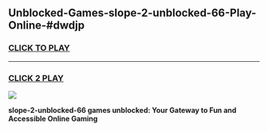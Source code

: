 
## Unblocked-Games-slope-2-unblocked-66-Play-Online-#dwdjp
<h3>
<a href="https://premium.freeplayer.one?title=slope-2-unblocked-66&ref=24F">CLICK TO PLAY</a></h3>
<hr>

<h3>
<a href="https://premium.freeplayer.one?title=slope-2-unblocked-66&ref=24F">CLICK 2 PLAY</a>
  
</h3>

<a href="https://premium.freeplayer.one?title=slope-2-unblocked-66&ref=24F/"><img src="https://clearcache.store/games.png"></a>


**slope-2-unblocked-66 games unblocked: Your Gateway to Fun and Accessible Online Gaming**

